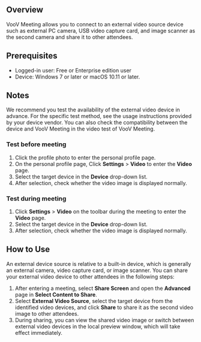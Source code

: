 

## Overview
VooV Meeting allows you to connect to an external video source device such as external PC camera, USB video capture card, and image scanner as the second camera and share it to other attendees.

## Prerequisites
- Logged-in user: Free or Enterprise edition user
- Device: Windows 7 or later or macOS 10.11 or later.

## Notes
We recommend you test the availability of the external video device in advance. For the specific test method, see the usage instructions provided by your device vendor. You can also check the compatibility between the device and VooV Meeting in the video test of VooV Meeting.

### Test before meeting
1. Click the profile photo to enter the personal profile page.
2. On the personal profile page, Click **Settings** > **Video** to enter the **Video** page.
3. Select the target device in the **Device** drop-down list.
4. After selection, check whether the video image is displayed normally.

### Test during meeting
1. Click **Settings** > **Video** on the toolbar during the meeting to enter the **Video** page.
2. Select the target device in the **Device** drop-down list.
3. After selection, check whether the video image is displayed normally.

## How to Use
An external device source is relative to a built-in device, which is generally an external camera, video capture card, or image scanner. You can share your external video device to other attendees in the following steps:
1. After entering a meeting, select **Share Screen** and open the **Advanced** page in **Select Content to Share**.
2. Select **External Video Source**, select the target device from the identified video devices, and click **Share** to share it as the second video image to other attendees.
3. During sharing, you can view the shared video image or switch between external video devices in the local preview window, which will take effect immediately.
